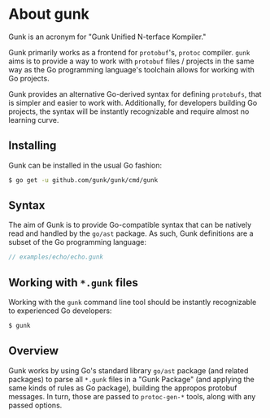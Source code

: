 # About gunk

Gunk is an acronym for "Gunk Unified N-terface Kompiler."

Gunk primarily works as a frontend for `protobuf`'s, `protoc` compiler. `gunk`
aims is to provide a way to work with `protobuf` files / projects in the same
way as the Go programming language's toolchain allows for working with Go
projects.

Gunk provides an alternative Go-derived syntax for defining `protobufs`, that
is simpler and easier to work with. Additionally, for developers building Go
projects, the syntax will be instantly recognizable and require almost no
learning curve.

## Installing

Gunk can be installed in the usual Go fashion:

```sh
$ go get -u github.com/gunk/gunk/cmd/gunk
```

## Syntax

The aim of Gunk is to provide Go-compatible syntax that can be natively read
and handled by the `go/ast` package. As such, Gunk definitions are a subset of
the Go programming language:

```go
// examples/echo/echo.gunk
```

## Working with `*.gunk` files

Working with the `gunk` command line tool should be instantly recognizable to
experienced Go developers:

```sh
$ gunk
```

## Overview

Gunk works by using Go's standard library `go/ast` package (and related
packages) to parse all `*.gunk` files in a "Gunk Package" (and applying the
same kinds of rules as Go package), building the appropos protobuf messages. In
turn, those are passed to `protoc-gen-*` tools, along with any passed options.

